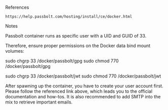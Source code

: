 References

    https://help.passbolt.com/hosting/install/ce/docker.html

Notes

Passbolt container runs as specific user with a UID and GUID of 33.

Therefore, ensure proper permissions on the Docker data bind mount volumes:

sudo chgrp 33 /docker/passbolt/gpg
sudo chmod 770 /docker/passbolt/gpg

sudo chgrp 33 /docker/passbolt/jwt
sudo chmod 770 /docker/passbolt/jwt

After spawning up the container, you have to create your user account first. Please follow the referenced link above, which leads you to the official documentation and how-tos. It is also recommended to add SMTP into the mix to retrieve important emails.
